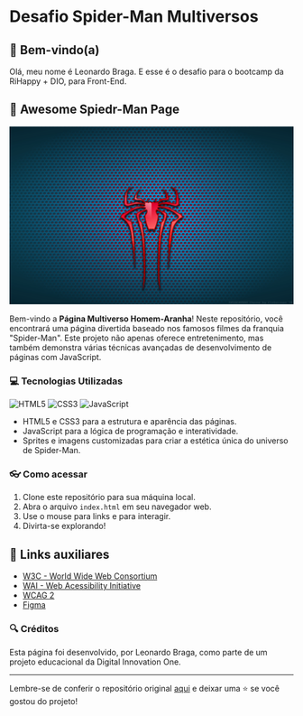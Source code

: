 # Desafio Spider-Man Multiversos

## 👋 Bem-vindo(a)
Olá, meu nome é Leonardo Braga. E esse é o desafio para o bootcamp da RiHappy + DIO, para Front-End.

## 🎉 Awesome Spiedr-Man Page

![Homem-Aranha](assets/images/readme/wallaper___amazing_spider_man_2_back__movie__logo_by_kalangozilla_d73z1pw.jpg)


Bem-vindo a **Página Multiverso Homem-Aranha**! Neste repositório, você encontrará uma página divertida baseado nos famosos filmes da franquia "Spider-Man". Este projeto não apenas oferece entretenimento, mas também demonstra várias técnicas avançadas de desenvolvimento de páginas com JavaScript.

### 💻 Tecnologias Utilizadas

![HTML5](https://img.shields.io/badge/html5-%23E34F26.svg?style=for-the-badge&logo=html5&logoColor=white) ![CSS3](https://img.shields.io/badge/css3-%231572B6.svg?style=for-the-badge&logo=css3&logoColor=white) ![JavaScript](https://img.shields.io/badge/javascript-%23323330.svg?style=for-the-badge&logo=javascript&logoColor=%23F7DF1E)


- HTML5 e CSS3 para a estrutura e aparência das páginas.
- JavaScript para a lógica de programação e interatividade.
- Sprites e imagens customizadas para criar a estética única do universo de Spider-Man.

### 👓 Como acessar

1. Clone este repositório para sua máquina local.
2. Abra o arquivo `index.html` em seu navegador web.
3. Use o mouse para links e para interagir.
4. Divirta-se explorando!

## 🔗 Links auxiliares

- [W3C - World Wide Web Consortium](http://w3c.org)
- [WAI - Web Acessibility Initiative](https://www.w3.org/WAI/)
- [WCAG 2](https://www.w3.org/WAI/WCAG21/quickref/) 
- [Figma](https://www.figma.com/design/GjvdE0uob68X6pEHqw2pY8/Multiverse-Spider-Man?node-id=1-17&node-type=canvas&t=hEA8E8uyeO8Lw6No-0) 

### 🔍 Créditos

Esta página foi desenvolvido, por Leonardo Braga, como parte de um projeto educacional da Digital Innovation One.

---

Lembre-se de conferir o repositório original [aqui](https://github.com/Vegildo/dio-pages-spiderman-multiversos) e deixar uma ⭐️ se você gostou do projeto!


